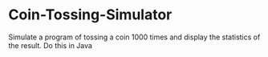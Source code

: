 # Coin-Tossing-Simulator
Simulate a program of tossing a coin 1000 times and display the statistics of the result. Do this in Java
